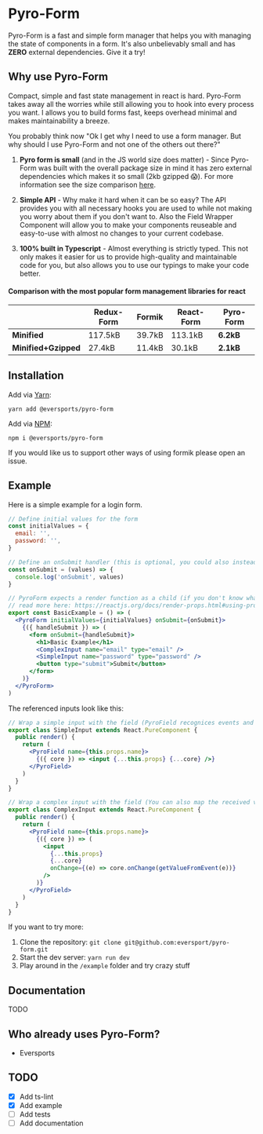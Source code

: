 # Pyro-Form

Pyro-Form is a fast and simple form manager that helps you with managing the state of components in a form. It's also unbelievably small and has **ZERO** external dependencies. Give it a try!

## Why use Pyro-Form

Compact, simple and fast state management in react is hard. Pyro-Form takes away all the worries while still allowing you to hook into every process you want. I allows you to build forms fast, keeps overhead minimal and makes maintainability a breeze. 

You probably think now "Ok I get why I need to use a form manager. But why should I use Pyro-Form and not one of the others out there?"

1) **Pyro form is small** (and in the JS world size does matter) - Since Pyro-Form was built with the overall package size in mind it has zero external dependencies which makes it so small (2kb gzipped 😱). For more information see the size comparison [here](#comparison-with-the-most-popular-form-management-libraries-for-react).

2) **Simple API** - Why make it hard when it can be so easy? The API provides you with all necessary hooks you are used to while not making you worry about them if you don't want to. Also the Field Wrapper Component will allow you to make your components reuseable and easy-to-use with almost no changes to your current codebase.  

3) **100% built in Typescript** - Almost everything is strictly typed. This not only makes it easier for us to provide high-quality and maintainable code for you, but also allows you to use our typings to make your code better. 

#### Comparison with the most popular form management libraries for react
  
| | Redux-Form | Formik | React-Form | Pyro-Form |
| --- | --- | --- | --- | --- |
| **Minified** | 117.5kB | 39.7kB | 113.1kB | **6.2kB** |
| **Minified+Gzipped** | 27.4kB | 11.4kB | 30.1kB | **2.1kB** |

## Installation

Add via [Yarn](https://www.npmjs.com/package/@eversports/pyro-form):
```
yarn add @eversports/pyro-form
```

Add via [NPM](https://www.npmjs.com/package/@eversports/pyro-form):
```
npm i @eversports/pyro-form
```

If you would like us to support other ways of using formik please open an issue.


## Example

Here is a simple example for a login form.

``` jsx harmony
// Define initial values for the form
const initialValues = {
  email: '',
  password: '',
}

// Define an onSubmit handler (this is optional, you could also instead define an onChange handler)
const onSubmit = (values) => {
  console.log('onSubmit', values)
}

// PyroForm expects a render function as a child (if you don't know what this is you can
// read more here: https://reactjs.org/docs/render-props.html#using-props-other-than-render)
export const BasicExample = () => (
  <PyroForm initialValues={initialValues} onSubmit={onSubmit}>
    {({ handleSubmit }) => (
      <form onSubmit={handleSubmit}>
        <h1>Basic Example</h1>
        <ComplexInput name="email" type="email" />
        <SimpleInput name="password" type="password" />
        <button type="submit">Submit</button>
      </form>
    )}
  </PyroForm>
)
```

The referenced inputs look like this:

``` jsx harmony
// Wrap a simple input with the field (PyroField recognices events and pulls there value automatically)
export class SimpleInput extends React.PureComponent {
  public render() {
    return (
      <PyroField name={this.props.name}>
        {({ core }) => <input {...this.props} {...core} />}
      </PyroField>
    )
  }
}

// Wrap a complex input with the field (You can also map the received value manually)
export class ComplexInput extends React.PureComponent {
  public render() {
    return (
      <PyroField name={this.props.name}>
        {({ core }) => (
          <input
            {...this.props}
            {...core}
            onChange={(e) => core.onChange(getValueFromEvent(e))}
          />
        )}
      </PyroField>
    )
  }
}
```

If you want to try more:
 1) Clone the repository: ```git clone git@github.com:eversport/pyro-form.git```
 2) Start the dev server: ```yarn run dev```
 3) Play around in the ```/example``` folder and try crazy stuff 

## Documentation

TODO

## Who already uses Pyro-Form?

- Eversports

## TODO

- [x] Add ts-lint
- [x] Add example
- [ ] Add tests
- [ ] Add documentation

